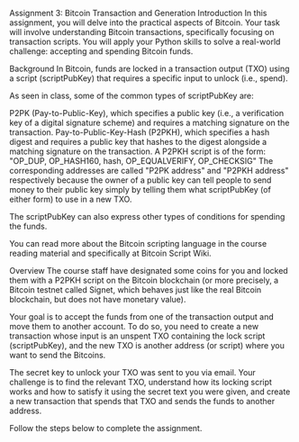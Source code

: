 Assignment 3: Bitcoin Transaction and Generation
Introduction
In this assignment, you will delve into the practical aspects of Bitcoin. Your task will involve understanding Bitcoin transactions, specifically focusing on transaction scripts. You will apply your Python skills to solve a real-world challenge: accepting and spending Bitcoin funds.

Background
In Bitcoin, funds are locked in a transaction output (TXO) using a script (scriptPubKey) that requires a specific input to unlock (i.e., spend).

As seen in class, some of the common types of scriptPubKey are:

P2PK (Pay-to-Public-Key), which specifies a public key (i.e., a verification key of a digital signature scheme) and requires a matching signature on the transaction.
Pay-to-Public-Key-Hash (P2PKH), which specifies a hash digest and requires a public key that hashes to the digest alongside a matching signature on the transaction. A P2PKH script is of the form: "OP_DUP, OP_HASH160, hash, OP_EQUALVERIFY, OP_CHECKSIG"
The corresponding addresses are called "P2PK address" and "P2PKH address" respectively because the owner of a public key can tell people to send money to their public key simply by telling them what scriptPubKey (of either form) to use in a new TXO.

The scriptPubKey can also express other types of conditions for spending the funds.

You can read more about the Bitcoin scripting language in the course reading material and specifically at Bitcoin Script Wiki.

Overview
The course staff have designated some coins for you and locked them with a P2PKH script on the Bitcoin blockchain (or more precisely, a Bitcoin testnet called Signet, which behaves just like the real Bitcoin blockchain, but does not have monetary value).

Your goal is to accept the funds from one of the transaction output and move them to another account. To do so, you need to create a new transaction whose input is an unspent TXO containing the lock script (scriptPubKey), and the new TXO is another address (or script) where you want to send the Bitcoins.

The secret key to unlock your TXO was sent to you via email. Your challenge is to find the relevant TXO, understand how its locking script works and how to satisfy it using the secret text you were given, and create a new transaction that spends that TXO and sends the funds to another address.

Follow the steps below to complete the assignment.
